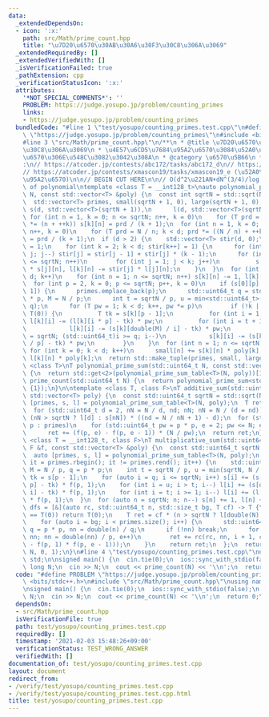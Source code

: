 ```yaml
---
data:
  _extendedDependsOn:
  - icon: ':x:'
    path: src/Math/prime_count.hpp
    title: "\u7D20\u6570\u30AB\u30A6\u30F3\u30C8\u306A\u3069"
  _extendedRequiredBy: []
  _extendedVerifiedWith: []
  _isVerificationFailed: true
  _pathExtension: cpp
  _verificationStatusIcon: ':x:'
  attributes:
    '*NOT_SPECIAL_COMMENTS*': ''
    PROBLEM: https://judge.yosupo.jp/problem/counting_primes
    links:
    - https://judge.yosupo.jp/problem/counting_primes
  bundledCode: "#line 1 \"test/yosupo/counting_primes.test.cpp\"\n#define PROBLEM\
    \ \"https://judge.yosupo.jp/problem/counting_primes\"\n#include <bits/stdc++.h>\n\
    #line 3 \"src/Math/prime_count.hpp\"\n/**\n * @title \u7D20\u6570\u30AB\u30A6\u30F3\
    \u30C8\u306A\u3069\n * \u4E57\u6CD5\u7684\u95A2\u6570\u3084\u52A0\u6CD5\u7684\u95A2\
    \u6570\u306E\u548C\u3082\u3042\u308A\n * @category \u6570\u5B66\n */\n\n// verify\u7528\
    :\n// https://atcoder.jp/contests/abc172/tasks/abc172_d\n// https://atcoder.jp/contests/xmascon19/tasks/xmascon19_d\n\
    // https://atcoder.jp/contests/xmascon19/tasks/xmascon19_e (\u52A0\u6CD5\u7684\
    \u95A2\u6570)\n\n// BEGIN CUT HERE\n\n// O(d^2\u221AN+dN^(3/4)/log N) d := degre\
    \ of polynomial\ntemplate <class T = __int128_t>\nauto polynomial_prime_sum_table(std::uint64_t\
    \ N, const std::vector<T> &poly) {\n  const int sqrtN = std::sqrt(N), d = poly.size();\n\
    \  std::vector<T> primes, small(sqrtN + 1, 0), large(sqrtN + 1, 0);\n  std::vector<std::vector<T>>\
    \ s(d, std::vector<T>(sqrtN + 1)),\n      l(d, std::vector<T>(sqrtN + 1));\n \
    \ for (int n = 1, k = 0; n <= sqrtN; n++, k = 0)\n    for (T prd = n; k < d; prd\
    \ *= (n + ++k)) s[k][n] = prd / (k + 1);\n  for (int n = 1, k = 0; n <= sqrtN;\
    \ n++, k = 0)\n    for (T prd = N / n; k < d; prd *= ((N / n) + ++k)) l[k][n]\
    \ = prd / (k + 1);\n  if (d > 2) {\n    std::vector<T> stir(d, 0);\n    stir[1]\
    \ = 1;\n    for (int k = 2; k < d; stir[k++] = 1) {\n      for (int j = k - 1;\
    \ j; j--) stir[j] = stir[j - 1] + stir[j] * (k - 1);\n      for (int n = 1; n\
    \ <= sqrtN; n++)\n        for (int j = 1; j < k; j++)\n          s[k][n] -= stir[j]\
    \ * s[j][n], l[k][n] -= stir[j] * l[j][n];\n    }\n  }\n  for (int k = 0; k <\
    \ d; k++)\n    for (int n = 1; n <= sqrtN; n++) s[k][n] -= 1, l[k][n] -= 1;\n\
    \  for (int p = 2, k = 0; p <= sqrtN; p++, k = 0)\n    if (s[0][p] > s[0][p -\
    \ 1]) {\n      primes.emplace_back(p);\n      std::uint64_t q = std::uint64_t(p)\
    \ * p, M = N / p;\n      int t = sqrtN / p, u = min<std::uint64_t>(sqrtN, N /\
    \ q);\n      for (T pw = 1; k < d; k++, pw *= p)\n        if (!k || poly[k] !=\
    \ T(0)) {\n          T tk = s[k][p - 1];\n          for (int i = 1; i <= t; i++)\
    \ l[k][i] -= (l[k][i * p] - tk) * pw;\n          for (int i = t + 1; i <= u; i++)\n\
    \            l[k][i] -= (s[k][double(M) / i] - tk) * pw;\n          for (int i\
    \ = sqrtN; (std::uint64_t)i >= q; i--)\n            s[k][i] -= (s[k][double(i)\
    \ / p] - tk) * pw;\n        }\n    }\n  for (int n = 1; n <= sqrtN; n++)\n   \
    \ for (int k = 0; k < d; k++)\n      small[n] += s[k][n] * poly[k], large[n] +=\
    \ l[k][n] * poly[k];\n  return std::make_tuple(primes, small, large);\n}\n\ntemplate\
    \ <class T>\nT polynomial_prime_sum(std::uint64_t N, const std::vector<T> &poly)\
    \ {\n  return std::get<2>(polynomial_prime_sum_table<T>(N, poly))[1];\n}\n\nstd::uint64_t\
    \ prime_count(std::uint64_t N) {\n  return polynomial_prime_sum<std::uint64_t>(N,\
    \ {1});\n}\n\ntemplate <class T, class F>\nT additive_sum(std::uint64_t N, F f,\
    \ std::vector<T> poly) {\n  const std::uint64_t sqrtN = std::sqrt(N);\n  auto\
    \ [primes, s, l] = polynomial_prime_sum_table<T>(N, poly);\n  T ret = l[1];\n\
    \  for (std::uint64_t d = 2, nN = N / d, nd; nN; nN = N / (d = nd))\n    ret +=\
    \ (nN > sqrtN ? l[d] : s[nN]) * ((nd = N / nN + 1) - d);\n  for (std::uint64_t\
    \ p : primes)\n    for (std::uint64_t pw = p * p, e = 2; pw <= N; e++, pw *= p)\n\
    \      ret += (f(p, e) - f(p, e - 1)) * (N / pw);\n  return ret;\n}\n\ntemplate\
    \ <class T = __int128_t, class F>\nT multiplicative_sum(std::uint64_t N, const\
    \ F &f, const std::vector<T> &poly) {\n  const std::uint64_t sqrtN = std::sqrt(N);\n\
    \  auto [primes, s, l] = polynomial_prime_sum_table<T>(N, poly);\n  for (auto\
    \ it = primes.rbegin(); it != primes.rend(); it++) {\n    std::uint64_t p = *it,\
    \ M = N / p, q = p * p;\n    int t = sqrtN / p, u = min(sqrtN, N / q);\n    T\
    \ tk = s[p - 1];\n    for (auto i = q; i <= sqrtN; i++) s[i] += (s[double(i) /\
    \ p] - tk) * f(p, 1);\n    for (int i = u; i > t; i--) l[i] += (s[double(M) /\
    \ i] - tk) * f(p, 1);\n    for (int i = t; i >= 1; i--) l[i] += (l[i * p] - tk)\
    \ * f(p, 1);\n  }\n  for (auto n = sqrtN; n; n--) s[n] += 1, l[n] += 1;\n  auto\
    \ dfs = [&](auto rc, std::uint64_t n, std::size_t bg, T cf) -> T {\n    if (cf\
    \ == T(0)) return T(0);\n    T ret = cf * (n > sqrtN ? l[double(N) / n] : s[n]);\n\
    \    for (auto i = bg; i < primes.size(); i++) {\n      std::uint64_t p = primes[i],\
    \ q = p * p, nn = double(n) / q;\n      if (!nn) break;\n      for (int e = 2;\
    \ nn; nn = double(nn) / p, e++)\n        ret += rc(rc, nn, i + 1, cf * (f(p, e)\
    \ - f(p, 1) * f(p, e - 1)));\n    }\n    return ret;\n  };\n  return dfs(dfs,\
    \ N, 0, 1);\n}\n#line 4 \"test/yosupo/counting_primes.test.cpp\"\nusing namespace\
    \ std;\n\nsigned main() {\n  cin.tie(0);\n  ios::sync_with_stdio(false);\n  long\
    \ long N;\n  cin >> N;\n  cout << prime_count(N) << '\\n';\n  return 0;\n}\n"
  code: "#define PROBLEM \"https://judge.yosupo.jp/problem/counting_primes\"\n#include\
    \ <bits/stdc++.h>\n#include \"src/Math/prime_count.hpp\"\nusing namespace std;\n\
    \nsigned main() {\n  cin.tie(0);\n  ios::sync_with_stdio(false);\n  long long\
    \ N;\n  cin >> N;\n  cout << prime_count(N) << '\\n';\n  return 0;\n}"
  dependsOn:
  - src/Math/prime_count.hpp
  isVerificationFile: true
  path: test/yosupo/counting_primes.test.cpp
  requiredBy: []
  timestamp: '2021-02-03 15:48:26+09:00'
  verificationStatus: TEST_WRONG_ANSWER
  verifiedWith: []
documentation_of: test/yosupo/counting_primes.test.cpp
layout: document
redirect_from:
- /verify/test/yosupo/counting_primes.test.cpp
- /verify/test/yosupo/counting_primes.test.cpp.html
title: test/yosupo/counting_primes.test.cpp
---
```

